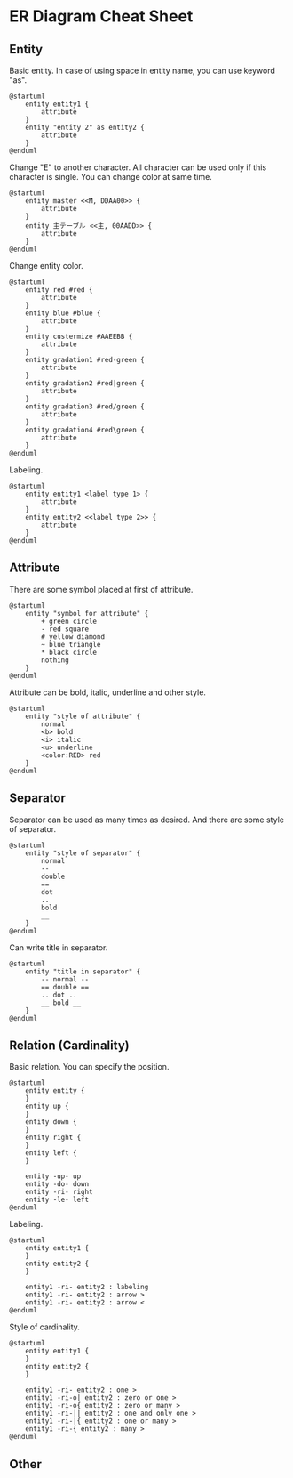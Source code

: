 # ER Diagram Cheat Sheet

## Entity

Basic entity.
In case of using space in entity name, you can use keyword "as".

```uml
@startuml
    entity entity1 {
        attribute
    }
    entity "entity 2" as entity2 {
        attribute
    }
@enduml
```

Change "E" to another character.
All character can be used only if this character is single.
You can change color at same time.

```uml
@startuml
    entity master <<M, DDAA00>> {
        attribute
    }
    entity 主テーブル <<主, 00AADD>> {
        attribute
    }
@enduml
```

Change entity color.

```uml
@startuml
    entity red #red {
        attribute
    }
    entity blue #blue {
        attribute
    }
    entity custermize #AAEEBB {
        attribute
    }
    entity gradation1 #red-green {
        attribute
    }
    entity gradation2 #red|green {
        attribute
    }
    entity gradation3 #red/green {
        attribute
    }
    entity gradation4 #red\green {
        attribute
    }
@enduml
```

Labeling.

```uml
@startuml
    entity entity1 <label type 1> {
        attribute
    }
    entity entity2 <<label type 2>> {
        attribute
    }
@enduml
```

## Attribute

There are some symbol placed at first of attribute.

```uml
@startuml
    entity "symbol for attribute" {
        + green circle
        - red square
        # yellow diamond
        ~ blue triangle
        * black circle
        nothing
    }
@enduml
```

Attribute can be bold, italic, underline and other style.

```uml
@startuml
    entity "style of attribute" {
        normal
        <b> bold
        <i> italic
        <u> underline
        <color:RED> red
    }
@enduml
```

## Separator

Separator can be used as many times as desired.
And there are some style of separator.

```uml
@startuml
    entity "style of separator" {
        normal
        --
        double
        ==
        dot
        ..
        bold
        __
    }
@enduml
```

Can write title in separator.

```uml
@startuml
    entity "title in separator" {
        -- normal --
        == double ==
        .. dot ..
        __ bold __
    }
@enduml
```

## Relation (Cardinality)

Basic relation.
You can specify the position.

```uml
@startuml
    entity entity {
    }
    entity up {
    }
    entity down {
    }
    entity right {
    }
    entity left {
    }

    entity -up- up
    entity -do- down
    entity -ri- right
    entity -le- left
@enduml
```

Labeling.

```uml
@startuml
    entity entity1 {
    }
    entity entity2 {
    }

    entity1 -ri- entity2 : labeling
    entity1 -ri- entity2 : arrow >
    entity1 -ri- entity2 : arrow <
@enduml
```

Style of cardinality.

```uml
@startuml
    entity entity1 {
    }
    entity entity2 {
    }

    entity1 -ri- entity2 : one >
    entity1 -ri-o| entity2 : zero or one >
    entity1 -ri-o{ entity2 : zero or many >
    entity1 -ri-|| entity2 : one and only one >
    entity1 -ri-|{ entity2 : one or many >
    entity1 -ri-{ entity2 : many >
@enduml
```

## Other





